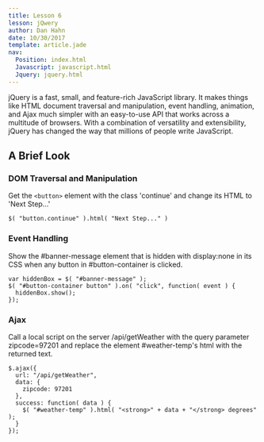 ```yaml
---
title: Lesson 6
lesson: jQwery
author: Dan Hahn
date: 10/30/2017
template: article.jade
nav:
  Position: index.html
  Javascript: javascript.html
  Jquery: jquery.html
---
```


jQuery is a fast, small, and feature-rich JavaScript library. It makes things like HTML document traversal and manipulation, event handling, animation, and Ajax much simpler with an easy-to-use API that works across a multitude of browsers. With a combination of versatility and extensibility, jQuery has changed the way that millions of people write JavaScript.

## A Brief Look

### DOM Traversal and Manipulation

Get the `<button>` element with the class 'continue' and change its HTML to 'Next Step...'

	$( "button.continue" ).html( "Next Step..." )

### Event Handling

Show the #banner-message element that is hidden with  display:none in its CSS when any button in #button-container is clicked.

	var hiddenBox = $( "#banner-message" );
	$( "#button-container button" ).on( "click", function( event ) {
	  hiddenBox.show();
	});

### Ajax

Call a local script on the server /api/getWeather with the query parameter zipcode=97201 and replace the element #weather-temp's html with the returned text.

	$.ajax({
	  url: "/api/getWeather",
	  data: {
	    zipcode: 97201
	  },
	  success: function( data ) {
	    $( "#weather-temp" ).html( "<strong>" + data + "</strong> degrees" );
	  }
	});
